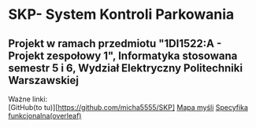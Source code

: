 # SKP- System Kontroli Parkowania
## Projekt w ramach przedmiotu "1DI1522:A - Projekt zespołowy 1", Informatyka stosowana semestr 5 i 6, Wydział Elektryczny Politechniki Warszawskiej<br>
Ważne linki: <br>
[GitHub(to tu)][https://github.com/micha5555/SKP]
[Mapa myśli](https://miro.com/app/board/uXjVPFXnzfw=/)
[Specyfika funkcjonalna(overleaf)](https://www.overleaf.com/2382459472pvjzskvtpqyz)
